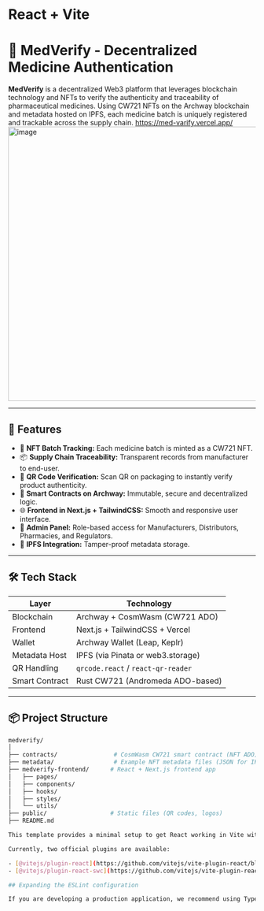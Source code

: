 # React + Vite
# 🧬 MedVerify - Decentralized Medicine Authentication

**MedVerify** is a decentralized Web3 platform that leverages blockchain technology and NFTs to verify the authenticity and traceability of pharmaceutical medicines. Using CW721 NFTs on the Archway blockchain and metadata hosted on IPFS, each medicine batch is uniquely registered and trackable across the supply chain.
https://med-varify.vercel.app/
<img width="1077" height="557" alt="image" src="https://github.com/user-attachments/assets/30b06909-1c7a-4ea2-9986-c828b50dc1ba" />


---

## 🚀 Features

- 🔐 **NFT Batch Tracking:** Each medicine batch is minted as a CW721 NFT.
- 📦 **Supply Chain Traceability:** Transparent records from manufacturer to end-user.
- 🧾 **QR Code Verification:** Scan QR on packaging to instantly verify product authenticity.
- 🧠 **Smart Contracts on Archway:** Immutable, secure and decentralized logic.
- 🌐 **Frontend in Next.js + TailwindCSS:** Smooth and responsive user interface.
- 🧪 **Admin Panel:** Role-based access for Manufacturers, Distributors, Pharmacies, and Regulators.
- 📁 **IPFS Integration:** Tamper-proof metadata storage.

---

## 🛠️ Tech Stack

| Layer         | Technology                         |
|---------------|-------------------------------------|
| Blockchain    | Archway + CosmWasm (CW721 ADO)     |
| Frontend      | Next.js + TailwindCSS + Vercel     |
| Wallet        | Archway Wallet (Leap, Keplr)        |
| Metadata Host | IPFS (via Pinata or web3.storage)  |
| QR Handling   | `qrcode.react` / `react-qr-reader` |
| Smart Contract| Rust CW721 (Andromeda ADO-based)   |

---

## 📦 Project Structure

```bash
medverify/
│
├── contracts/                # CosmWasm CW721 smart contract (NFT ADO)
├── metadata/                 # Example NFT metadata files (JSON for IPFS)
├── medverify-frontend/      # React + Next.js frontend app
│   ├── pages/
│   ├── components/
│   ├── hooks/
│   ├── styles/
│   └── utils/
├── public/                  # Static files (QR codes, logos)
├── README.md

This template provides a minimal setup to get React working in Vite with HMR and some ESLint rules.

Currently, two official plugins are available:

- [@vitejs/plugin-react](https://github.com/vitejs/vite-plugin-react/blob/main/packages/plugin-react) uses [Babel](https://babeljs.io/) for Fast Refresh
- [@vitejs/plugin-react-swc](https://github.com/vitejs/vite-plugin-react/blob/main/packages/plugin-react-swc) uses [SWC](https://swc.rs/) for Fast Refresh

## Expanding the ESLint configuration

If you are developing a production application, we recommend using TypeScript with type-aware lint rules enabled. Check out the [TS template](https://github.com/vitejs/vite/tree/main/packages/create-vite/template-react-ts) for information on how to integrate TypeScript and [`typescript-eslint`](https://typescript-eslint.io) in your project.
